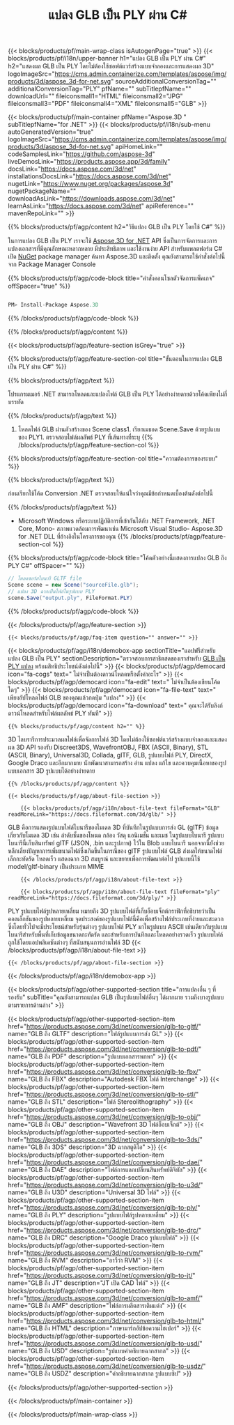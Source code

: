 ﻿---
title: แปลง GLB เป็น PLY ผ่าน C# 
weight: 530
url: /th/net/conversion/glb-to-ply/ 
description: โค้ดตัวอย่างสำหรับการแปลง GLB ถึง PLY C# ใช้ API โค้ดตัวอย่างสำหรับแบตช์ GLB ไฟล์เป็น PLY การแปลงภายใน VB.NET, Asp.NET หรือแอปพลิเคชันตาม .NET ใดๆ
---
{{< blocks/products/pf/main-wrap-class isAutogenPage="true" >}}
{{< blocks/products/pf/i18n/upper-banner h1="แปลง GLB เป็น PLY ผ่าน C#" h2="แสดงผล GLB เป็น PLY โดยไม่ต้องใช้ซอฟต์แวร์สร้างแบบจำลองและการแสดงผล 3D" logoImageSrc="https://cms.admin.containerize.com/templates/aspose/img/products/3d/aspose_3d-for-net.svg" sourceAdditionalConversionTag="" additionalConversionTag="PLY" pfName="" subTitlepfName="" downloadUrl="" fileiconsmall1="HTML" fileiconsmall2="JPG" fileiconsmall3="PDF" fileiconsmall4="XML" fileiconsmall5="GLB" >}}

{{< blocks/products/pf/main-container pfName="Aspose.3D " subTitlepfName="for .NET" >}}
{{< blocks/products/pf/i18n/sub-menu autoGeneratedVersion="true" logoImageSrc="https://cms.admin.containerize.com/templates/aspose/img/products/3d/aspose_3d-for-net.svg" apiHomeLink="" codeSamplesLink="https://github.com/aspose-3d" liveDemosLink="https://products.aspose.app/3d/family" docsLink="https://docs.aspose.com/3d/net" installationsDocsLink="https://docs.aspose.com/3d/net" nugetLink="https://www.nuget.org/packages/aspose.3d" nugetPackageName="" downloadAsLink="https://downloads.aspose.com/3d/net" learnAsLink="https://docs.aspose.com/3d/net" apiReference="" mavenRepoLink="" >}}

{{% blocks/products/pf/agp/content h2="วิธีแปลง GLB เป็น PLY โดยใช้ C#" %}}

 ในการแปลง GLB เป็น PLY เราจะใช้
 [Aspose.3D for .NET](https://products.aspose.com/3d/net) 
 API ซึ่งเป็นการจัดการและการแปลงเอกสารที่มีคุณลักษณะหลากหลาย มีประสิทธิภาพ และใช้งานง่าย API สำหรับแพลตฟอร์ม C# เปิด
 [NuGet](https://www.nuget.org/packages/aspose.3d) 
 package manager ค้นหา
 Aspose.3D 
 และติดตั้ง คุณยังสามารถใช้คำสั่งต่อไปนี้จาก Package Manager Console

{{% blocks/products/pf/agp/code-block title="คำสั่งคอนโซลตัวจัดการแพ็คเกจ" offSpacer="true" %}}

```cs

PM> Install-Package Aspose.3D


```

{{% /blocks/products/pf/agp/code-block %}}

{{% /blocks/products/pf/agp/content %}}

{{< blocks/products/pf/agp/feature-section isGrey="true" >}}

{{% blocks/products/pf/agp/feature-section-col title="ขั้นตอนในการแปลง GLB เป็น PLY ผ่าน C#" %}}

{{% blocks/products/pf/agp/text %}}

 โปรแกรมเมอร์ .NET สามารถโหลดและแปลงไฟล์ GLB เป็น PLY ได้อย่างง่ายดายด้วยโค้ดเพียงไม่กี่บรรทัด

{{% /blocks/products/pf/agp/text %}}

1. โหลดไฟล์ GLB ผ่านตัวสร้างของ Scene class1. เรียกเมธอด Scene.Save ด้วยรูปแบบของ PLY1. ตรวจสอบไฟล์ผลลัพธ์ PLY ที่เส้นทางที่ระบุ
{{% /blocks/products/pf/agp/feature-section-col %}}

{{% blocks/products/pf/agp/feature-section-col title="ความต้องการของระบบ" %}}

{{% blocks/products/pf/agp/text %}}

 ก่อนเรียกใช้โค้ด Conversion .NET ตรวจสอบให้แน่ใจว่าคุณมีข้อกำหนดเบื้องต้นดังต่อไปนี้

{{% /blocks/products/pf/agp/text %}}

- Microsoft Windows หรือระบบปฏิบัติการที่เข้ากันได้กับ .NET Framework, .NET Core, Mono- สภาพแวดล้อมการพัฒนาเช่น Microsoft Visual Studio- Aspose.3D for .NET DLL ที่อ้างอิงในโครงการของคุณ
{{% /blocks/products/pf/agp/feature-section-col %}}

{{% blocks/products/pf/agp/code-block title="โค้ดตัวอย่างนี้แสดงการแปลง GLB ถึง PLY C#" offSpacer="" %}}

```cs
// โหลดซอร์สไบนารี GLTF file
Scene scene = new Scene("sourceFile.glb");
// แปลง 3D ฉากเป็นไฟล์ในรูปแบบ PLY
scene.Save("output.ply", FileFormat.PLY)

```

{{% /blocks/products/pf/agp/code-block %}}

{{< /blocks/products/pf/agp/feature-section >}}

    {{< blocks/products/pf/agp/faq-item question="" answer="" >}}
 

<!-- aboutfile Starts -->

{{< blocks/products/pf/agp/i18n/demobox-app sectionTitle="แอปฟรีสำหรับแปลง GLB เป็น PLY" sectionDescription="ตรวจสอบการสาธิตสดของเราสำหรับ [GLB เป็น PLY แปลง](https://products.aspose.app/3d/conversion/glb-to-ply) พร้อมสิทธิประโยชน์ดังต่อไปนี้" >}}
        {{< blocks/products/pf/agp/democard icon="fa-cogs" text=" ไม่จำเป็นต้องดาวน์โหลดหรือตั้งค่าอะไร" >}}
        {{< blocks/products/pf/agp/democard icon="fa-edit" text=" ไม่จำเป็นต้องเขียนโค้ดใดๆ" >}}
        {{< blocks/products/pf/agp/democard icon="fa-file-text" text=" เพียงอัปโหลดไฟล์ GLB ของคุณแล้วกดปุ่ม \"แปลง\"" >}}
        {{< blocks/products/pf/agp/democard icon="fa-download" text=" คุณจะได้รับลิงก์ดาวน์โหลดสำหรับไฟล์ผลลัพธ์ PLY ทันที" >}}

    {{% blocks/products/pf/agp/content h2="" %}}

 3D ไลบรารีการประมวลผลไฟล์เพื่อจัดการไฟล์ 3D โดยไม่ต้องใช้ซอฟต์แวร์สร้างแบบจำลองและแสดงผล 3D API รองรับ Discreet3DS, WavefrontOBJ, FBX (ASCII, Binary), STL (ASCII, Binary), Universal3D, Collada, glTF, GLB, รูปแบบไฟล์ PLY, DirectX, Google Draco และอีกมากมาย นักพัฒนาสามารถสร้าง อ่าน แปลง แก้ไข และควบคุมเนื้อหาของรูปแบบเอกสาร 3D รูปแบบได้อย่างง่ายดาย



    {{% /blocks/products/pf/agp/content %}}

    {{< blocks/products/pf/agp/about-file-section >}}

        {{< blocks/products/pf/agp/i18n/about-file-text fileFormat="GLB" readMoreLink="https://docs.fileformat.com/3d/glb/" >}}
GLB คือการแสดงรูปแบบไฟล์ไบนารีของโมเดล 3D ที่บันทึกในรูปแบบการส่ง GL (glTF) ข้อมูลเกี่ยวกับโมเดล 3D เช่น ลำดับชั้นของโหนด กล้อง วัสดุ แอนิเมชั่น และเมช ในรูปแบบไบนารี รูปแบบไบนารีนี้เก็บสินทรัพย์ glTF (JSON, .bin และรูปภาพ) ไว้ใน Blob แบบไบนารี นอกจากนี้ยังช่วยหลีกเลี่ยงปัญหาการเพิ่มขนาดไฟล์ซึ่งเกิดขึ้นในกรณีของ glTF รูปแบบไฟล์ GLB ส่งผลให้ขนาดไฟล์เล็กกะทัดรัด โหลดเร็ว แสดงฉาก 3D สมบูรณ์ และขยายเพื่อการพัฒนาต่อไป รูปแบบนี้ใช้ model/gltf-binary เป็นประเภท MIME

        {{< /blocks/products/pf/agp/i18n/about-file-text >}}

        {{< blocks/products/pf/agp/i18n/about-file-text fileFormat="ply" readMoreLink="https://docs.fileformat.com/3d/ply/" >}}
PLY รูปแบบไฟล์รูปหลายเหลี่ยม หมายถึง 3D รูปแบบไฟล์ที่เก็บอ็อบเจ็กต์กราฟิกที่อธิบายว่าเป็นคอลเล็กชันของรูปหลายเหลี่ยม จุดประสงค์ของรูปแบบไฟล์นี้คือเพื่อสร้างไฟล์ประเภทที่ง่ายและสะดวกซึ่งโดยทั่วไปจะมีประโยชน์สำหรับรุ่นต่างๆ รูปแบบไฟล์ PLY มาในรูปแบบ ASCII เช่นเดียวกับรูปแบบไบนารีสำหรับพื้นที่เก็บข้อมูลขนาดกะทัดรัด และสำหรับการบันทึกและโหลดอย่างรวดเร็ว รูปแบบไฟล์ถูกใช้โดยแอปพลิเคชันต่างๆ ที่สนับสนุนการอ่านไฟล์ 3D
        {{< /blocks/products/pf/agp/i18n/about-file-text >}}

    {{< /blocks/products/pf/agp/about-file-section >}}

{{< /blocks/products/pf/agp/i18n/demobox-app >}}

<!-- aboutfile Ends -->

{{< blocks/products/pf/agp/other-supported-section title="การแปลงอื่น ๆ ที่รองรับ" subTitle="คุณยังสามารถแปลง GLB เป็นรูปแบบไฟล์อื่นๆ ได้มากมาย รวมถึงบางรูปแบบตามรายการด้านล่าง" >}}

{{< blocks/products/pf/agp/other-supported-section-item href="https://products.aspose.com/3d/net/conversion/glb-to-gltf/" name="GLB ถึง GLTF" description="ไฟล์รูปแบบการส่ง GL" >}}
{{< blocks/products/pf/agp/other-supported-section-item href="https://products.aspose.com/3d/net/conversion/glb-to-pdf/" name="GLB ถึง PDF" description="รูปแบบเอกสารพกพา" >}}
{{< blocks/products/pf/agp/other-supported-section-item href="https://products.aspose.com/3d/net/conversion/glb-to-fbx/" name="GLB ถึง FBX" description="Autodesk FBX ไฟล์ Interchange" >}}
{{< blocks/products/pf/agp/other-supported-section-item href="https://products.aspose.com/3d/net/conversion/glb-to-stl/" name="GLB ถึง STL" description="ไฟล์ Stereolithography" >}}
{{< blocks/products/pf/agp/other-supported-section-item href="https://products.aspose.com/3d/net/conversion/glb-to-obj/" name="GLB ถึง OBJ" description="Wavefront 3D ไฟล์อ็อบเจ็กต์" >}}
{{< blocks/products/pf/agp/other-supported-section-item href="https://products.aspose.com/3d/net/conversion/glb-to-3ds/" name="GLB ถึง 3DS" description="3D ฉากสตูดิโอ" >}}
{{< blocks/products/pf/agp/other-supported-section-item href="https://products.aspose.com/3d/net/conversion/glb-to-dae/" name="GLB ถึง DAE" description="ไฟล์การแลกเปลี่ยนสินทรัพย์ดิจิทัล" >}}
{{< blocks/products/pf/agp/other-supported-section-item href="https://products.aspose.com/3d/net/conversion/glb-to-u3d/" name="GLB ถึง U3D" description="Universal 3D ไฟล์" >}}
{{< blocks/products/pf/agp/other-supported-section-item href="https://products.aspose.com/3d/net/conversion/glb-to-ply/" name="GLB ถึง PLY" description="รูปแบบไฟล์รูปหลายเหลี่ยม" >}}
{{< blocks/products/pf/agp/other-supported-section-item href="https://products.aspose.com/3d/net/conversion/glb-to-drc/" name="GLB ถึง DRC" description="Google Draco รูปแบบไฟล์" >}}
{{< blocks/products/pf/agp/other-supported-section-item href="https://products.aspose.com/3d/net/conversion/glb-to-rvm/" name="GLB ถึง RVM" description="อาวีว่า RVM" >}}
{{< blocks/products/pf/agp/other-supported-section-item href="https://products.aspose.com/3d/net/conversion/glb-to-jt/" name="GLB ถึง JT" description="JT เปิด CAD ไฟล์" >}}
{{< blocks/products/pf/agp/other-supported-section-item href="https://products.aspose.com/3d/net/conversion/glb-to-amf/" name="GLB ถึง AMF" description="ไฟล์การผลิตสารเติมแต่ง" >}}
{{< blocks/products/pf/agp/other-supported-section-item href="https://products.aspose.com/3d/net/conversion/glb-to-html/" name="GLB ถึง HTML" description="ภาษามาร์กอัปข้อความไฮเปอร์" >}}
{{< blocks/products/pf/agp/other-supported-section-item href="https://products.aspose.com/3d/net/conversion/glb-to-usd/" name="GLB ถึง USD" description="รูปแบบคำอธิบายฉากสากล" >}}
{{< blocks/products/pf/agp/other-supported-section-item href="https://products.aspose.com/3d/net/conversion/glb-to-usdz/" name="GLB ถึง USDZ" description="คำอธิบายฉากสากล รูปแบบซิป" >}}

{{< /blocks/products/pf/agp/other-supported-section >}}

{{< /blocks/products/pf/main-container >}}
    
{{< /blocks/products/pf/main-wrap-class >}}
